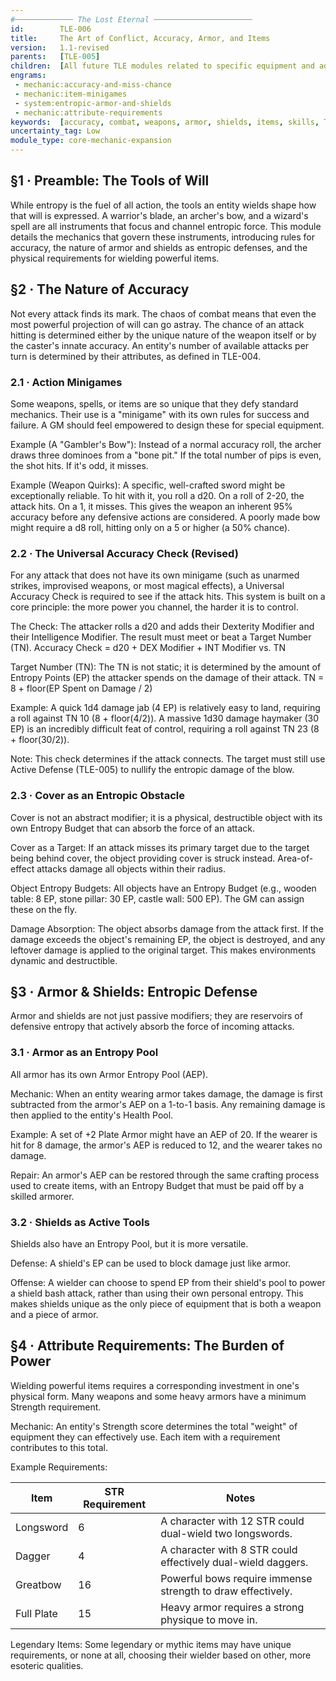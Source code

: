 ```yaml
---
#───────────── The Lost Eternal ──────────────────────
id:        TLE-006
title:     The Art of Conflict, Accuracy, Armor, and Items
version:   1.1-revised
parents:   [TLE-005]
children:  [All future TLE modules related to specific equipment and advanced combat rules]
engrams:
 - mechanic:accuracy-and-miss-chance
 - mechanic:item-minigames
 - system:entropic-armor-and-shields
 - mechanic:attribute-requirements
keywords:  [accuracy, combat, weapons, armor, shields, items, skills, TLE]
uncertainty_tag: Low
module_type: core-mechanic-expansion
---
```

## §1 · Preamble: The Tools of Will
While entropy is the fuel of all action, the tools an entity wields shape how that will is expressed. A warrior's blade, an archer's bow, and a wizard's spell are all instruments that focus and channel entropic force. This module details the mechanics that govern these instruments, introducing rules for accuracy, the nature of armor and shields as entropic defenses, and the physical requirements for wielding powerful items.

## §2 · The Nature of Accuracy
Not every attack finds its mark. The chaos of combat means that even the most powerful projection of will can go astray. The chance of an attack hitting is determined either by the unique nature of the weapon itself or by the caster's innate accuracy. An entity's number of available attacks per turn is determined by their attributes, as defined in TLE-004.

### 2.1 · Action Minigames
Some weapons, spells, or items are so unique that they defy standard mechanics. Their use is a "minigame" with its own rules for success and failure. A GM should feel empowered to design these for special equipment.

Example (A "Gambler's Bow"): Instead of a normal accuracy roll, the archer draws three dominoes from a "bone pit." If the total number of pips is even, the shot hits. If it's odd, it misses.

Example (Weapon Quirks): A specific, well-crafted sword might be exceptionally reliable. To hit with it, you roll a d20. On a roll of 2-20, the attack hits. On a 1, it misses. This gives the weapon an inherent 95% accuracy before any defensive actions are considered. A poorly made bow might require a d8 roll, hitting only on a 5 or higher (a 50% chance).

### 2.2 · The Universal Accuracy Check (Revised)
For any attack that does not have its own minigame (such as unarmed strikes, improvised weapons, or most magical effects), a Universal Accuracy Check is required to see if the attack hits. This system is built on a core principle: the more power you channel, the harder it is to control.

The Check: The attacker rolls a d20 and adds their Dexterity Modifier and their Intelligence Modifier. The result must meet or beat a Target Number (TN).
Accuracy Check = d20 + DEX Modifier + INT Modifier vs. TN

Target Number (TN): The TN is not static; it is determined by the amount of Entropy Points (EP) the attacker spends on the damage of their attack.
TN = 8 + floor(EP Spent on Damage / 2)

Example: A quick 1d4 damage jab (4 EP) is relatively easy to land, requiring a roll against TN 10 (8 + floor(4/2)). A massive 1d30 damage haymaker (30 EP) is an incredibly difficult feat of control, requiring a roll against TN 23 (8 + floor(30/2)).

Note: This check determines if the attack connects. The target must still use Active Defense (TLE-005) to nullify the entropic damage of the blow.

### 2.3 · Cover as an Entropic Obstacle
Cover is not an abstract modifier; it is a physical, destructible object with its own Entropy Budget that can absorb the force of an attack.

Cover as a Target: If an attack misses its primary target due to the target being behind cover, the object providing cover is struck instead. Area-of-effect attacks damage all objects within their radius.

Object Entropy Budgets: All objects have an Entropy Budget (e.g., wooden table: 8 EP, stone pillar: 30 EP, castle wall: 500 EP). The GM can assign these on the fly.

Damage Absorption: The object absorbs damage from the attack first. If the damage exceeds the object's remaining EP, the object is destroyed, and any leftover damage is applied to the original target. This makes environments dynamic and destructible.

## §3 · Armor & Shields: Entropic Defense
Armor and shields are not just passive modifiers; they are reservoirs of defensive entropy that actively absorb the force of incoming attacks.

### 3.1 · Armor as an Entropy Pool
All armor has its own Armor Entropy Pool (AEP).

Mechanic: When an entity wearing armor takes damage, the damage is first subtracted from the armor's AEP on a 1-to-1 basis. Any remaining damage is then applied to the entity's Health Pool.

Example: A set of +2 Plate Armor might have an AEP of 20. If the wearer is hit for 8 damage, the armor's AEP is reduced to 12, and the wearer takes no damage.

Repair: An armor's AEP can be restored through the same crafting process used to create items, with an Entropy Budget that must be paid off by a skilled armorer.

### 3.2 · Shields as Active Tools
Shields also have an Entropy Pool, but it is more versatile.

Defense: A shield's EP can be used to block damage just like armor.

Offense: A wielder can choose to spend EP from their shield's pool to power a shield bash attack, rather than using their own personal entropy. This makes shields unique as the only piece of equipment that is both a weapon and a piece of armor.

## §4 · Attribute Requirements: The Burden of Power
Wielding powerful items requires a corresponding investment in one's physical form. Many weapons and some heavy armors have a minimum Strength requirement.

Mechanic: An entity's Strength score determines the total "weight" of equipment they can effectively use. Each item with a requirement contributes to this total.

Example Requirements:

| Item | STR Requirement | Notes |
|------|-----------------|-------|
| Longsword | 6 | A character with 12 STR could dual-wield two longswords. |
| Dagger | 4 | A character with 8 STR could effectively dual-wield daggers. |
| Greatbow | 16 | Powerful bows require immense strength to draw effectively. |
| Full Plate | 15 | Heavy armor requires a strong physique to move in. |

Legendary Items: Some legendary or mythic items may have unique requirements, or none at all, choosing their wielder based on other, more esoteric qualities.